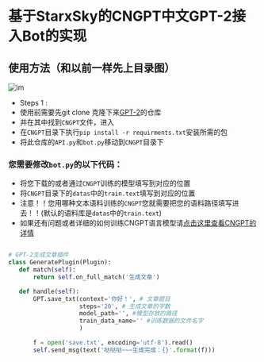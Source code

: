  # 基于StarxSky的CNGPT中文GPT-2接入Bot的实现

 ## 使用方法（和以前一样先上目录图） 
 ![im](https://github.com/FloatTech/AI-Bot/edit/main/CNGPT/READ/t.png)
 - Steps 1 :
 - 使用前需要先git clone 克隆下来[GPT-2](https://github.com/StarxSky/GPT-2)的仓库
 - 并在其中找到```CNGPT```文件，进入
 - 在```CNGPT```目录下执行```pip install -r requirments.txt```安装所需的包
 - 将此仓库的```API.py```和```bot.py```移动到```CNGPT```目录下
 ### 您需要修改```bot.py```的以下代码：
 - 将您下载的或者通过```CNGPT```训练的模型填写到对应的位置
 - 将```CNGPT```目录下的```datas```中的```train.text```填写到对应的位置
 - 注意！！您用哪种文本语料训练的```CNGPT```您就需要把您的语料路径填写进去！！(默认的语料库是```datas```中的```train.text```)
 - 如果还有问题或者详细的如何训练CNGPT语言模型请[点击这里查看CNGPT的详情](https://github.com/StarxSky/GPT-2/blob/main/CNGPT/README.md)
 ```python
 
 # GPT-2生成文章插件
class GeneratePlugin(Plugin):
    def match(self):
        return self.on_full_match('生成文章')

    def handle(self):
        GPT.save_txt(context='你好！', # 文章题目
                     steps='20', # 生成文章的字数
                     model_path='', #模型存放的路径
                     train_data_name='' #训练数据的文件名字
                     )

        f = open('save.txt', encoding='utf-8').read()
        self.send_msg(text('哒哒哒~~~生成完成：{}'.format(f)))
```
